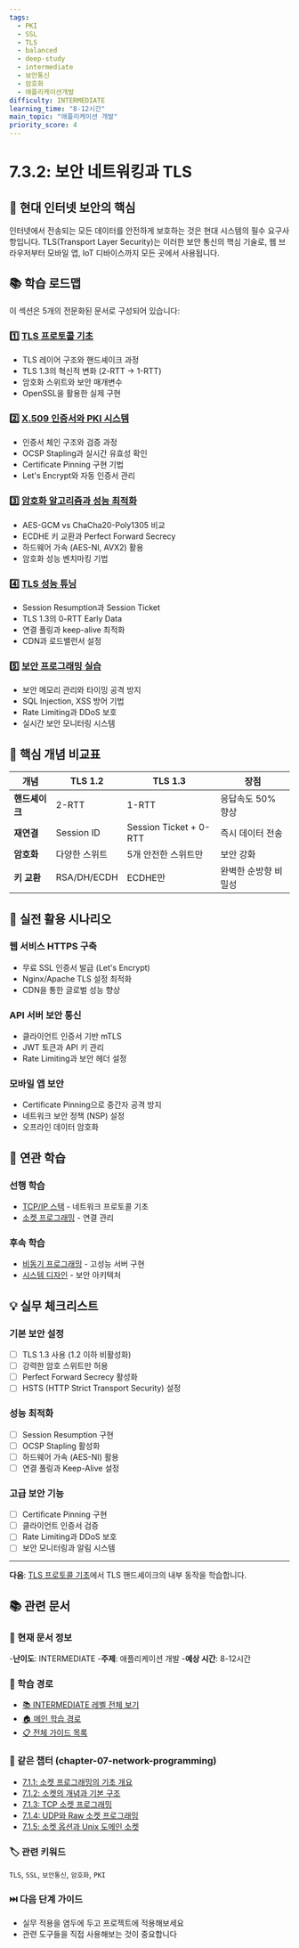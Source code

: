 ```yaml
---
tags:
  - PKI
  - SSL
  - TLS
  - balanced
  - deep-study
  - intermediate
  - 보안통신
  - 암호화
  - 애플리케이션개발
difficulty: INTERMEDIATE
learning_time: "8-12시간"
main_topic: "애플리케이션 개발"
priority_score: 4
---
```


# 7.3.2: 보안 네트워킹과 TLS

## 🔐 현대 인터넷 보안의 핵심

인터넷에서 전송되는 모든 데이터를 안전하게 보호하는 것은 현대 시스템의 필수 요구사항입니다. TLS(Transport Layer Security)는 이러한 보안 통신의 핵심 기술로, 웹 브라우저부터 모바일 앱, IoT 디바이스까지 모든 곳에서 사용됩니다.

## 📚 학습 로드맵

이 섹션은 5개의 전문화된 문서로 구성되어 있습니다:

### 1️⃣ [TLS 프로토콜 기초](./07-04-tls-protocol-fundamentals.md)

- TLS 레이어 구조와 핸드셰이크 과정
- TLS 1.3의 혁신적 변화 (2-RTT → 1-RTT)
- 암호화 스위트와 보안 매개변수
- OpenSSL을 활용한 실제 구현

### 2️⃣ [X.509 인증서와 PKI 시스템](./04b-certificates-pki.md)

- 인증서 체인 구조와 검증 과정
- OCSP Stapling과 실시간 유효성 확인
- Certificate Pinning 구현 기법
- Let's Encrypt와 자동 인증서 관리

### 3️⃣ [암호화 알고리즘과 성능 최적화](./07-33-crypto-performance.md)

- AES-GCM vs ChaCha20-Poly1305 비교
- ECDHE 키 교환과 Perfect Forward Secrecy
- 하드웨어 가속 (AES-NI, AVX2) 활용
- 암호화 성능 벤치마킹 기법

### 4️⃣ [TLS 성능 튜닝](./07-34-tls-optimization.md)

- Session Resumption과 Session Ticket
- TLS 1.3의 0-RTT Early Data
- 연결 풀링과 keep-alive 최적화
- CDN과 로드밸런서 설정

### 5️⃣ [보안 프로그래밍 실습](./04e-secure-programming.md)

- 보안 메모리 관리와 타이밍 공격 방지
- SQL Injection, XSS 방어 기법
- Rate Limiting과 DDoS 보호
- 실시간 보안 모니터링 시스템

## 🎯 핵심 개념 비교표

| 개념 | TLS 1.2 | TLS 1.3 | 장점 |
|------|---------|---------|------|
|**핸드셰이크**| 2-RTT | 1-RTT | 응답속도 50% 향상 |
|**재연결**| Session ID | Session Ticket + 0-RTT | 즉시 데이터 전송 |
|**암호화**| 다양한 스위트 | 5개 안전한 스위트만 | 보안 강화 |
|**키 교환**| RSA/DH/ECDH | ECDHE만 | 완벽한 순방향 비밀성 |

## 🚀 실전 활용 시나리오

### 웹 서비스 HTTPS 구축

- 무료 SSL 인증서 발급 (Let's Encrypt)
- Nginx/Apache TLS 설정 최적화
- CDN을 통한 글로벌 성능 향상

### API 서버 보안 통신

- 클라이언트 인증서 기반 mTLS
- JWT 토큰과 API 키 관리
- Rate Limiting과 보안 헤더 설정

### 모바일 앱 보안

- Certificate Pinning으로 중간자 공격 방지
- 네트워크 보안 정책 (NSP) 설정
- 오프라인 데이터 암호화

## 🔗 연관 학습

### 선행 학습

- [TCP/IP 스택](./07-13-tcp-ip-stack.md) - 네트워크 프로토콜 기초
- [소켓 프로그래밍](./07-01-socket-basics.md) - 연결 관리

### 후속 학습  

- [비동기 프로그래밍](../chapter-10-async-programming/10-10-promise-future.md) - 고성능 서버 구현
- [시스템 디자인](../chapter-16-distributed-system-patterns/16-55-api-gateway-patterns.md) - 보안 아키텍처

## 💡 실무 체크리스트

### 기본 보안 설정

- [ ] TLS 1.3 사용 (1.2 이하 비활성화)
- [ ] 강력한 암호 스위트만 허용
- [ ] Perfect Forward Secrecy 활성화
- [ ] HSTS (HTTP Strict Transport Security) 설정

### 성능 최적화

- [ ] Session Resumption 구현
- [ ] OCSP Stapling 활성화
- [ ] 하드웨어 가속 (AES-NI) 활용
- [ ] 연결 풀링과 Keep-Alive 설정

### 고급 보안 기능

- [ ] Certificate Pinning 구현
- [ ] 클라이언트 인증서 검증
- [ ] Rate Limiting과 DDoS 보호
- [ ] 보안 모니터링과 알림 시스템

---

**다음**: [TLS 프로토콜 기초](./07-04-tls-protocol-fundamentals.md)에서 TLS 핸드셰이크의 내부 동작을 학습합니다.

## 📚 관련 문서

### 📖 현재 문서 정보

-**난이도**: INTERMEDIATE
-**주제**: 애플리케이션 개발
-**예상 시간**: 8-12시간

### 🎯 학습 경로

- [📚 INTERMEDIATE 레벨 전체 보기](../learning-paths/intermediate/)
- [🏠 메인 학습 경로](../learning-paths/)
- [📋 전체 가이드 목록](../README.md)

### 📂 같은 챕터 (chapter-07-network-programming)

- [7.1.1: 소켓 프로그래밍의 기초 개요](./07-01-socket-basics.md)
- [7.1.2: 소켓의 개념과 기본 구조](./07-02-socket-fundamentals.md)
- [7.1.3: TCP 소켓 프로그래밍](./07-10-tcp-programming.md)
- [7.1.4: UDP와 Raw 소켓 프로그래밍](./07-11-udp-raw-sockets.md)
- [7.1.5: 소켓 옵션과 Unix 도메인 소켓](./07-12-socket-options-unix.md)

### 🏷️ 관련 키워드

`TLS`, `SSL`, `보안통신`, `암호화`, `PKI`

### ⏭️ 다음 단계 가이드

- 실무 적용을 염두에 두고 프로젝트에 적용해보세요
- 관련 도구들을 직접 사용해보는 것이 중요합니다
